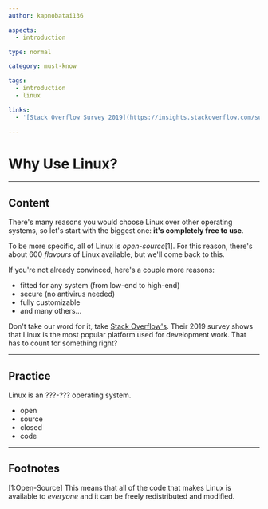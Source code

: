 ```yaml
---
author: kapnobatai136

aspects:
  - introduction

type: normal

category: must-know

tags:
  - introduction
  - linux

links:
  - '[Stack Overflow Survey 2019](https://insights.stackoverflow.com/survey/2019#technology-_-platforms){website}'

---
```


# Why Use Linux?

---
## Content

There's many reasons you would choose Linux over other operating systems, so let's start with the biggest one: **it's completely free to use**.

To be more specific, all of Linux is *open-source*[1]. For this reason, there's about 600 *flavours* of Linux available, but we'll come back to this.

If you're not already convinced, here's a couple more reasons:
- fitted for any system (from low-end to high-end)
- secure (no antivirus needed)
- fully customizable
- and many others...

Don't take our word for it, take [Stack Overflow's](https://insights.stackoverflow.com/survey/2019#technology-_-platforms). Their 2019 survey shows that Linux is the most popular platform used for development work. That has to count for something right?

---
## Practice

Linux is an ???-??? operating system.

* open
* source
* closed
* code

---
## Footnotes

[1:Open-Source]
This means that all of the code that makes Linux is available to *everyone* and it can be freely redistributed and modified.